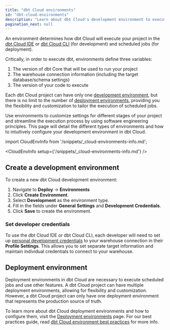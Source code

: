 ```yaml
---
title: "dbt Cloud environments"
id: "dbt-cloud-environments"
description: "Learn about dbt Cloud's development environment to execute your project in the IDE"
pagination_next: null
---
```


An environment determines how dbt Cloud will execute your project in the [dbt Cloud IDE](/docs/cloud/dbt-cloud-ide/develop-in-the-cloud) or [dbt Cloud CLI](/docs/cloud/cloud-cli-installation) (for development) and scheduled jobs (for deployment).

Critically, in order to execute dbt, environments define three variables:

1. The version of dbt Core that will be used to run your project
2. The warehouse connection information (including the target database/schema settings)
3. The version of your code to execute

Each dbt Cloud project can have only one [development environment](#create-a-development-environment), but there is no limit to the number of [deployment environments](/docs/deploy/deploy-environments), providing you the flexibility and customization to tailor the execution of scheduled jobs. 

Use environments to customize settings for different stages of your project and streamline the execution process by using software engineering principles. This page will detail the different types of environments and how to intuitively configure your development environment in dbt Cloud. 


import CloudEnvInfo from '/snippets/_cloud-environments-info.md';

<CloudEnvInfo setup={'/snippets/_cloud-environments-info.md'} />


## Create a development environment

To create a new dbt Cloud development environment:

1. Navigate to **Deploy** -> **Environments** 
2. Click **Create Environment**.
3. Select **Development** as the environment type.
4. Fill in the fields under **General Settings** and **Development Credentials**.
5. Click **Save** to create the environment.

### Set developer credentials

To use the dbt Cloud IDE or dbt Cloud CLI, each developer will need to set up [personal development credentials](/docs/cloud/dbt-cloud-ide/develop-in-the-cloud#access-the-cloud-ide) to your warehouse connection in their **Profile Settings**. This allows you to set separate target information and maintain individual credentials to connect to your warehouse.


<Lightbox src="/img/docs/dbt-cloud/refresh-ide/new-environment-fields.png" width="85%" height="100" title="Creating a development environment"/>


## Deployment environment

Deployment environments in dbt Cloud are necessary to execute scheduled jobs and use other features. A dbt Cloud project can have multiple deployment environments, allowing for flexibility and customization. However, a dbt Cloud project can only have one deployment environment that represents the production source of truth. 

To learn more about dbt Cloud deployment environments and how to configure them, visit the [Deployment environments](/docs/deploy/deploy-environments) page. For our best practices guide, read [dbt Cloud environment best practices](https://docs.getdbt.com/guides/best-practices/environment-setup/1-env-guide-overview) for more info. 
